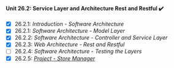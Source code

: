 #### Unit 26.2: Service Layer and Architecture Rest and Restful :heavy_check_mark:

- [X] 26.2.1: _Introduction - Software Architecture_
- [X] 26.2.1: _Software Architecture - Model Layer_
- [X] 26.2.2: _Software Architecture - Controller and Service Layer_
- [X] 26.2.3: _Web Architecture - Rest and Restful_
- [ ] 26.2.4: _Software Architecture - Testing the Layers_
- [X] 26.2.5: [_Project - Store Manager_](https://github.com/tryber/sd-011-store-manager/pull/18)
